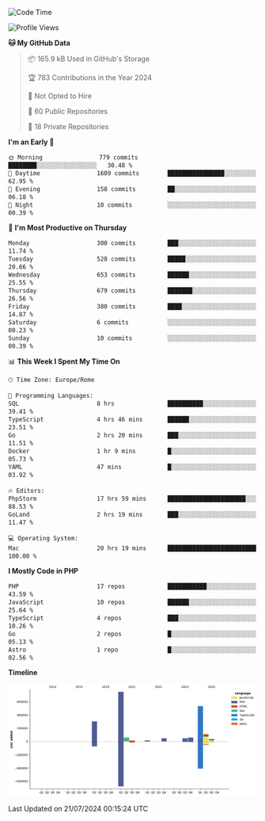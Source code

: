<!--START_SECTION:waka-->
![Code Time](http://img.shields.io/badge/Code%20Time-5%2C189%20hrs%2055%20mins-blue)

![Profile Views](http://img.shields.io/badge/Profile%20Views-0-blue)

**🐱 My GitHub Data** 

> 📦 165.9 kB Used in GitHub's Storage 
 > 
> 🏆 783 Contributions in the Year 2024
 > 
> 🚫 Not Opted to Hire
 > 
> 📜 60 Public Repositories 
 > 
> 🔑 18 Private Repositories 
 > 
**I'm an Early 🐤** 

```text
🌞 Morning                779 commits         ████████░░░░░░░░░░░░░░░░░   30.48 % 
🌆 Daytime                1609 commits        ████████████████░░░░░░░░░   62.95 % 
🌃 Evening                158 commits         ██░░░░░░░░░░░░░░░░░░░░░░░   06.18 % 
🌙 Night                  10 commits          ░░░░░░░░░░░░░░░░░░░░░░░░░   00.39 % 
```
📅 **I'm Most Productive on Thursday** 

```text
Monday                   300 commits         ███░░░░░░░░░░░░░░░░░░░░░░   11.74 % 
Tuesday                  528 commits         █████░░░░░░░░░░░░░░░░░░░░   20.66 % 
Wednesday                653 commits         ██████░░░░░░░░░░░░░░░░░░░   25.55 % 
Thursday                 679 commits         ███████░░░░░░░░░░░░░░░░░░   26.56 % 
Friday                   380 commits         ████░░░░░░░░░░░░░░░░░░░░░   14.87 % 
Saturday                 6 commits           ░░░░░░░░░░░░░░░░░░░░░░░░░   00.23 % 
Sunday                   10 commits          ░░░░░░░░░░░░░░░░░░░░░░░░░   00.39 % 
```


📊 **This Week I Spent My Time On** 

```text
🕑︎ Time Zone: Europe/Rome

💬 Programming Languages: 
SQL                      8 hrs               ██████████░░░░░░░░░░░░░░░   39.41 % 
TypeScript               4 hrs 46 mins       ██████░░░░░░░░░░░░░░░░░░░   23.51 % 
Go                       2 hrs 20 mins       ███░░░░░░░░░░░░░░░░░░░░░░   11.51 % 
Docker                   1 hr 9 mins         █░░░░░░░░░░░░░░░░░░░░░░░░   05.73 % 
YAML                     47 mins             █░░░░░░░░░░░░░░░░░░░░░░░░   03.92 % 

🔥 Editors: 
PhpStorm                 17 hrs 59 mins      ██████████████████████░░░   88.53 % 
GoLand                   2 hrs 19 mins       ███░░░░░░░░░░░░░░░░░░░░░░   11.47 % 

💻 Operating System: 
Mac                      20 hrs 19 mins      █████████████████████████   100.00 % 
```

**I Mostly Code in PHP** 

```text
PHP                      17 repos            ███████████░░░░░░░░░░░░░░   43.59 % 
JavaScript               10 repos            ██████░░░░░░░░░░░░░░░░░░░   25.64 % 
TypeScript               4 repos             ███░░░░░░░░░░░░░░░░░░░░░░   10.26 % 
Go                       2 repos             █░░░░░░░░░░░░░░░░░░░░░░░░   05.13 % 
Astro                    1 repo              █░░░░░░░░░░░░░░░░░░░░░░░░   02.56 % 
```



**Timeline**

![Lines of Code chart](https://raw.githubusercontent.com/frnwtr/frnwtr/main/assets/bar_graph.png)


 Last Updated on 21/07/2024 00:15:24 UTC
<!--END_SECTION:waka-->